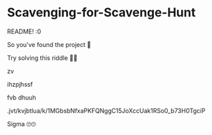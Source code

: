 # Scavenging-for-Scavenge-Hunt
README! :0 





So you've found the project 🙂

Try solving this riddle 🤭🤭































zv

ihzpjhssf

fvb dhuuh

.jvt/kvjbtlua/k/1MGbsbNfxaPKFQNggC15JoXccUak1RSo0_b73H0TgciP




















































Sigma 🙄🙄
